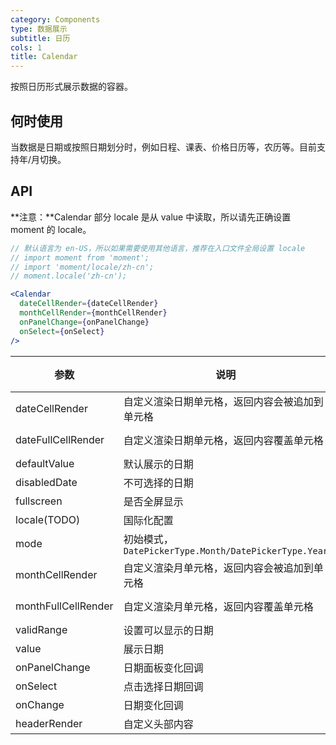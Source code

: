 ```yaml
---
category: Components
type: 数据展示
subtitle: 日历
cols: 1
title: Calendar
---
```


按照日历形式展示数据的容器。

## 何时使用

当数据是日期或按照日期划分时，例如日程、课表、价格日历等，农历等。目前支持年/月切换。

## API

**注意：**Calendar 部分 locale 是从 value 中读取，所以请先正确设置 moment 的 locale。

```jsx
// 默认语言为 en-US，所以如果需要使用其他语言，推荐在入口文件全局设置 locale
// import moment from 'moment';
// import 'moment/locale/zh-cn';
// moment.locale('zh-cn');

<Calendar
  dateCellRender={dateCellRender}
  monthCellRender={monthCellRender}
  onPanelChange={onPanelChange}
  onSelect={onSelect}
/>
```

| 参数 | 说明 | 类型 | 默认值 | 版本 |
| --- | --- | --- | --- | --- |
| dateCellRender | 自定义渲染日期单元格，返回内容会被追加到单元格 | Func(DateTime) => RenderFragment | 无 |  |
| dateFullCellRender | 自定义渲染日期单元格，返回内容覆盖单元格 | Func(DateTime) => RenderFragment | 无 |  |
| defaultValue | 默认展示的日期 | DateTime | 默认日期 |  |
| disabledDate | 不可选择的日期 | (DateTime) => boolean | 无 |  |
| fullscreen | 是否全屏显示 | boolean | true |  |
| locale(TODO) | 国际化配置 | object | [默认配置](https://github.com/ant-design/ant-design/blob/master/components/date-picker/locale/example.json) |  |
| mode | 初始模式，`DatePickerType.Month/DatePickerType.Year` | DatePickerType | DatePickerType.Month |  |
| monthCellRender | 自定义渲染月单元格，返回内容会被追加到单元格 | Func(DateTime) => RenderFragment | 无 |  |
| monthFullCellRender | 自定义渲染月单元格，返回内容覆盖单元格 | Func(DateTime) => RenderFragment | 无 |  |
| validRange | 设置可以显示的日期 | [DateTime, DateTime] | 无 |  |
| value | 展示日期 | DateTime | 当前日期 |  |
| onPanelChange | 日期面板变化回调 | Func(DateTime date, string mode) | 无 |  |
| onSelect | 点击选择日期回调 | Func(DateTime） | 无 |  |
| onChange | 日期变化回调 | Func(DateTime） | 无 |  |
| headerRender | 自定义头部内容 | Func(CalendarHeaderRenderArgs) | 无 |  |
